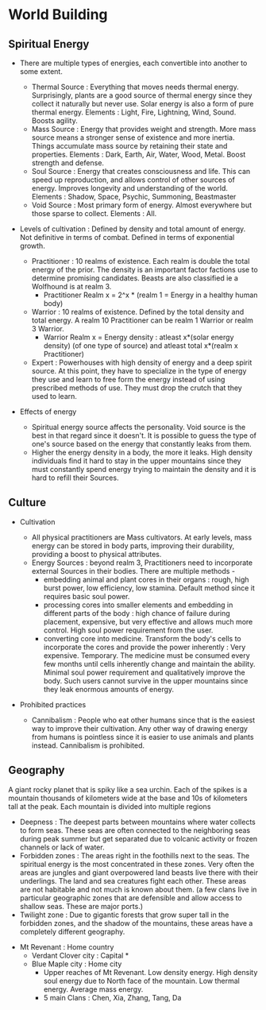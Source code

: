 # World Building
## Spiritual Energy
- There are multiple types of energies, each convertible into another to some extent.
  - Thermal Source : Everything that moves needs thermal energy. Surprisingly, plants are a good source of thermal energy since they collect it naturally but never use. Solar energy is also a form of pure thermal energy. Elements : Light, Fire, Lightning, Wind, Sound. Boosts agility.
  - Mass Source : Energy that provides weight and strength. More mass source means a stronger sense of existence and more inertia. Things accumulate mass source by retaining their state and properties. Elements : Dark, Earth, Air, Water, Wood, Metal. Boost strength and defense.
  - Soul Source : Energy that creates consciousness and life. This can speed up reproduction, and allows control of other sources of energy. Improves longevity and understanding of the world. Elements : Shadow, Space, Psychic, Summoning, Beastmaster
  - Void Source : Most primary form of energy. Almost everywhere but those sparse to collect. Elements : All.

- Levels of cultivation : Defined by density and total amount of energy. Not definitive in terms of combat. Defined in terms of exponential growth. 
  - Practitioner : 10 realms of existence. Each realm is double the total energy of the prior. The density is an important factor factions use to determine promising candidates. Beasts are also classified ie a Wolfhound is at realm 3.
    - Practitioner Realm x = 2^x * (realm 1 = Energy in a healthy human body)
  - Warrior : 10 realms of existence. Defined by the total density and total energy. A realm 10 Practitioner can be realm 1 Warrior or realm 3 Warrior.
    - Warrior Realm x = Energy density : atleast x*(solar energy density) (of one type of source) and atleast total x*(realm x Practitioner)
  - Expert : Powerhouses with high density of energy and a deep spirit source. At this point, they have to specialize in the type of energy they use and learn to free form the energy instead of using prescribed methods of use. They must drop the crutch that they used to learn.

- Effects of energy
  - Spiritual energy source affects the personality. Void source is the best in that regard since it doesn't. It is possible to guess the type of one's source based on the energy that constantly leaks from them.
  - Higher the energy density in a body, the more it leaks. High density individuals find it hard to stay in the upper mountains since they must constantly spend energy trying to maintain the density and it is hard to refill their Sources.

## Culture
- Cultivation
  - All physical practitioners are Mass cultivators. At early levels, mass energy can be stored in body parts, improving their durability, providing a boost to physical attributes.
  - Energy Sources : beyond realm 3, Practitioners need to incorporate external Sources in their bodies. There are multiple methods -
    - embedding animal and plant cores in their organs : rough, high burst power, low efficiency, low stamina. Default method since it requires basic soul power.
    - processing cores into smaller elements and embedding in different parts of the body : high chance of failure during placement, expensive, but very effective and allows much more control. High soul power requirement from the user.
    - converting core into medicine. Transform the body's cells to incorporate the cores and provide the power inherently : Very expensive. Temporary. The medicine must be consumed every few months until cells inherently change and maintain the ability. Minimal soul power requirement and qualitatively improve the body. Such users cannot survive in the upper mountains since they leak enormous amounts of energy.
  
- Prohibited practices
  - Cannibalism : People who eat other humans since that is the easiest way to improve their cultivation. Any other way of drawing energy from humans is pointless since it is easier to use animals and plants instead. Cannibalism is prohibited.


## Geography
A giant rocky planet that is spiky like a sea urchin. Each of the spikes is a mountain thousands of kilometers wide at the base and 10s of kilometers tall at the peak. Each mountain is divided into multiple regions
- Deepness : The deepest parts between mountains where water collects to form seas. These seas are often connected to the neighboring seas during peak summer but get separated due to volcanic activity or frozen channels or lack of water.
- Forbidden zones : The areas right in the foothills next to the seas. The spiritual energy is the most concentrated in these zones. Very often the areas are jungles and giant overpowered land beasts live there with their underlings. The land and sea creatures fight each other. These areas are not habitable and not much is known about them. (a few clans live in particular geographic zones that are defensible and allow access to shallow seas. These are major ports.)
- Twilight zone : Due to gigantic forests that grow super tall in the forbidden zones, and the shadow of the mountains, these areas have a completely different geography. 

* Mt Revenant : Home country
  * Verdant Clover city : Capital
    * 
  * Blue Maple city : Home city
    * Upper reaches of Mt Revenant. Low density energy. High density soul energy due to North face of the mountain. Low thermal energy. Average mass energy.
    * 5 main Clans : Chen, Xia, Zhang, Tang, Da